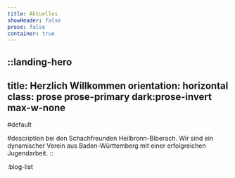 ```yaml
---
title: Aktuelles
showHeader: false
prose: false
container: true
---
```


::landing-hero
---
title: Herzlich Willkommen
orientation: horizontal
class: prose prose-primary dark:prose-invert max-w-none
---
#default
<!-- :Logo{class="h-72 m-auto"} -->
<!-- :nuxt-img{src="/" class="w-full rounded-md shadow-xl ring-1 ring-gray-300 dark:ring-gray-700"} -->

#description
bei den Schachfreunden Heilbronn-Biberach. Wir sind ein dynamischer Verein aus Baden-Württemberg mit einer erfolgreichen Jugendarbeit.
::

:blog-list
